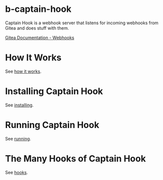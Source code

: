 # b-captain-hook

Captain Hook is a webhook server that listens for 
incoming webhooks from Gitea and does stuff with them.

[Gitea Documentation - Webhooks](https://docs.gitea.io/en-us/webhooks/) 

# How It Works

See [how it works](/docs/howitworks.md).

# Installing Captain Hook

See [installing](/docs/installing.md).

# Running Captain Hook

See [running](/docs/running.md).

# The Many Hooks of Captain Hook

See [hooks](/docs/hooks.md).

